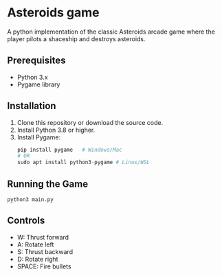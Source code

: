 # Asteroids game
A python implementation of the classic Asteroids arcade game where the player pilots a shaceship and destroys asteroids.

## Prerequisites
- Python 3.x
- Pygame library

## Installation
1. Clone this repository or download the source code.
2. Install Python 3.8 or higher.
3. Install Pygame:
    ```python
    pip install pygame   # Windows/Mac  
    # OR
    sudo apt install python3-pygame # Linux/WSL

## Running the Game
    python3 main.py

## Controls
- W: Thrust forward
- A: Rotate left
- S: Thrust backward
- D: Rotate right
- SPACE: Fire bullets